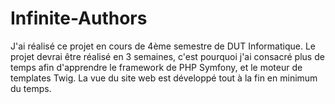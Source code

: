 # Infinite-Authors

J'ai réalisé ce projet en cours de 4ème semestre de DUT Informatique.
Le projet devrai être réalisé en 3 semaines, c'est pourquoi j'ai consacré plus de temps afin d'apprendre le framework de PHP Symfony, et le moteur de templates Twig.
La vue du site web est développé tout à la fin en minimum du temps.
